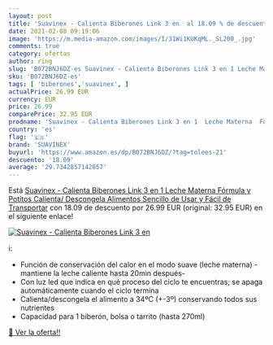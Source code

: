 ```yaml
---
layout: post
title: 'Suavinex - Calienta Biberones Link 3 en  al 18.09 % de descuento'
date: 2021-02-08 09:19:06
image: 'https://m.media-amazon.com/images/I/31Wi1KUKqML._SL200_.jpg'
comments: true
category: ofertas
author: ring
slug: 'B072BNJ6DZ-es Suavinex - Calienta Biberones Link 3 en 1 Leche Materna...'
sku: 'B072BNJ6DZ-es'
tags: [ 'biberones','suavinex', ]
actualPrice: 26.99 EUR
currency: EUR
price: 26.99
comparePrice: 32.95 EUR
prodname: 'Suavinex - Calienta Biberones Link 3 en 1  Leche Materna  Fórmula y Potitos   Calienta/ Descongela Alimentos  Sencillo de Usar y Fácil de Transportar'
country: 'es'
flag: '🇪🇸'
brand: 'SUAVINEX'
buyurl: 'https://www.amazon.es/dp/B072BNJ6DZ/?tag=tolees-21'
descuento: '18.09'
average: '29.7342857142857'
---
```


Está [Suavinex - Calienta Biberones Link 3 en 1  Leche Materna  Fórmula y Potitos   Calienta/ Descongela Alimentos  Sencillo de Usar y Fácil de Transportar](https://www.amazon.es/dp/B072BNJ6DZ/?tag=tolees-21) con 18.09 de descuento por 26.99 EUR (original: 32.95 EUR) en el siguiente enlace!

[![Suavinex - Calienta Biberones Link 3 en ](https://m.media-amazon.com/images/I/31Wi1KUKqML._SL200_.jpg)](https://www.amazon.es/dp/B072BNJ6DZ/?tag=tolees-21)

ℹ️:

- Función de conservación del calor en el modo suave (leche materna) -mantiene la leche caliente hasta 20min después-
- Con luz led que indica en qué proceso del ciclo te encuentras; se apaga automáticamente cuando el ciclo termina
- Calienta/descongela el alimento a 34ºC (+-3º) conservando todos sus nutrientes
- Capacidad para 1 biberón, bolsa o tarrito (hasta 270ml)

[🛒 Ver la oferta!!](https://www.amazon.es/dp/B072BNJ6DZ/?tag=tolees-21)
